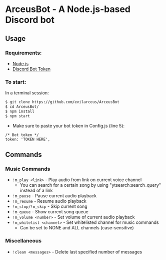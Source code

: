 # ArceusBot - A Node.js-based Discord bot

## Usage
### Requirements:
* [Node.js](https://nodejs.org/en/)
* [Discord Bot Token](https://discordapp.com/developers/applications/me)

### To start:
In a terminal session:

```bash
$ git clone https://github.com/evilarceus/ArceusBot
$ cd ArceusBot/
$ npm install
$ npm start
```

* Make sure to paste your bot token in Config.js (line 5):
```
/* Bot token */
token: 'TOKEN HERE',
```

## Commands
### Music Commands
* ```!m_play <link>``` - Play audio from link on current voice channel
    * You can search for a certain song by using "ytsearch:search_query" instead of a link
* ```!m_pause``` - Pause current audio playback
* ```!m_resume``` - Resume audio playback
* ```!m_stop/!m_skip``` - Skip current song
* ```!m_queue``` - Show current song queue
* ```!m_volume <number>``` - Set volume of current audio playback
* ```!m_whitelist <channel>``` - Set whitelisted channel for music commands
    * Can be set to NONE and ALL channels (case-sensitive)

### Miscellaneous
* ```!clean <messages>``` - Delete last specified number of messages
